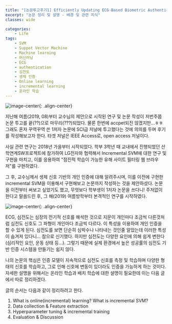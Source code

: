 ```yaml
---
title: "[논문투고후기1] Efficiently Updating ECG-Based Biometric Authentication Based on Incremental Learning"
excerpt: "논문 정리 및 설명 - 배경 및 관련 지식"
classes: wide

categories:
    - Life
tags:
    - SVM
    - Suppot Vector Machine
    - Machine learning
    - 머신러닝
    - ECG
    - authentication
    - 심전도
    - 생체 인증
    - Online learning
    - incremental learning
    - 온라인 학습
---
```


![image-center](https://username-jm.github.io/assets/images/paper_review/1.png){: .align-center}

지난해 여름(2019, 08)부터 교수님의 제안으로 시작된 연구 및 논문 작성이 저번주쯤 논문 투고를 끝(??)으로 마무리(???)되었다. 물론 한번에 accpet되진 않겠지만...ㅎㅎ 그래도 혼자 꾸역꾸역 쓴 1저자 논문에 SCI급 저널에 투고했다는 것에 의의를 두며 후기를 작성해보고자 한다. 타겟 저널은 IEEE Access로, open access 저널이다. 

사실 관련 연구는 2018년 가을부터 시작되었다. 학부 3학년 때 교내에서 진행되었던 산학연계SW프로젝트에 참가하여 LG전자와 협력해서 Incremental SVM에 대한 연구 및 구현을 마치고, 이를 응용하여 "점진적 학습이 가능한 유해 사이트 필터링 웹 브라우저"를 구현하였다.

그 후, 교수님께서 생체 신호 기반의 개인 인증에 대해 알려주시며, 이를 이전에 구현한 incremental SVM을 이용해서 구현해보고 논문까지 작성하는 것을 제안하셨다. 논문을 이전부터 써보고 싶었기도 했고, 무엇보다 학부생이 1저자 논문을 쓰다니! 주저없이 한다고 말씀드린 후, 그 해(2019) 여름방학부터 본격적인 연구를 시작하였다.

![image-center](https://username-jm.github.io/assets/images/paper_review/3.png){: .align-center}

ECG, 심전도는 심장의 전기적 신호를 해석한 것으로 지문이 개인마다 조금씩 다른것처럼 심전도 신호도 그 파형이 개인마다 조금씩 다르다. 이 특성을 이용하여 개인 인증을 할 수 있게 된다. 심전도를 보면 단순히 심박수나 나타내는 것인줄 알았는데 이러한 특성이 숨겨져 있다니... 참으로 신기했다. 하지만 심전도는 다양한 요인에 의해 쉽게 변한다 (심리적인 요인, 운동 상태 등...). 그렇기 때문에 실제 환경에서 높은 성공률의 심전도 기반 인증 시스템을 만들기는 쉽지 않다. 

나의 논문의 핵심은 인증 모델이 지속적으로 심전도 신호를 측정 및 학습하며 다양한 형태의 신호를 학습하고, 그로 인해 신호에 변동이 있더라도 인증을 가능하게 하는 것이다. 자세한 설명을 위해서는 온라인 학습과 배치 학습에 대한 설명이 필요한데 이는 다음 글에서 따로 정리하겠다.

글의 순서는 다음과 같이 정리하려고 한다. 
1. What is online(incremental) learning? What is incremental SVM?
2. Data collection & Feature extraction
3. Hyperparameter tuning & incremental training
4. Evaluation & Discussion




